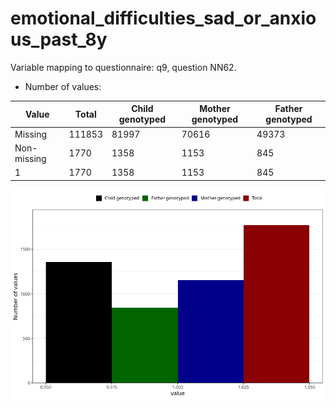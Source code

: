 # emotional_difficulties_sad_or_anxious_past_8y
Variable mapping to questionnaire: q9, question NN62.
- Number of values:

| Value | Total | Child genotyped | Mother genotyped | Father genotyped |
| ----- | ----- | --------------- | ---------------- | ---------------- |
| Missing | 111853 | 81997 | 70616 | 49373 |
| Non-missing | 1770 | 1358 | 1153 | 845 |
| 1 | 1770 | 1358 | 1153 | 845 |



![](emotional_difficulties_sad_or_anxious_past_8y_n.png)



